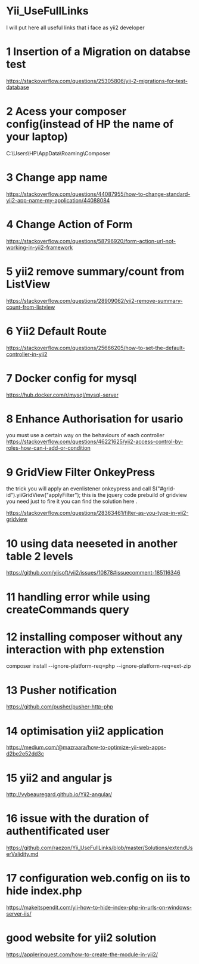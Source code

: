 # Yii_UseFullLinks
I will put here all useful links that i face as yii2 developer
# 1 Insertion of a Migration on databse test

https://stackoverflow.com/questions/25305806/yii-2-migrations-for-test-database

# 2 Acess your composer config(instead of HP the name of your laptop)

 C:\Users\HP\AppData\Roaming\Composer
 
 # 3 Change app name 
 
https://stackoverflow.com/questions/44087955/how-to-change-standard-yii2-app-name-my-application/44088084

# 4 Change Action of Form 

https://stackoverflow.com/questions/58796920/form-action-url-not-working-in-yii2-framework

# 5 yii2 remove summary/count from ListView

https://stackoverflow.com/questions/28909062/yii2-remove-summary-count-from-listview

# 6 Yii2 Default Route 
https://stackoverflow.com/questions/25666205/how-to-set-the-default-controller-in-yii2

# 7 Docker config for mysql
https://hub.docker.com/r/mysql/mysql-server

# 8 Enhance Authorisation for usario 
 you must use a certain way on the behaviours of each controller
https://stackoverflow.com/questions/46221625/yii2-access-control-by-roles-how-can-i-add-or-condition

# 9 GridView Filter OnkeyPress
the trick you will apply an evenlistener onkeypress and call $("#grid-id").yiiGridView("applyFilter"); this is the jquery code prebuild of gridview you need just to fire it 
you can find the solution here .

https://stackoverflow.com/questions/28363461/filter-as-you-type-in-yii2-gridview

# 10 using data neeseted in another table 2 levels
https://github.com/yiisoft/yii2/issues/10878#issuecomment-185116346
# 11 handling error while using createCommands query
# 12 installing composer without any interaction with php extenstion 
composer install --ignore-platform-req=php --ignore-platform-req=ext-zip
# 13 Pusher notification
https://github.com/pusher/pusher-http-php
# 14 optimisation yii2 application
https://medium.com/@mazraara/how-to-optimize-yii-web-apps-d2be2e52dd3c
# 15 yii2 and angular js
http://vybeauregard.github.io/Yii2-angular/
# 16 issue with the duration of authentificated user
https://github.com/raezon/Yii_UseFullLinks/blob/master/Solutions/extendUserValidity.md
# 17  configuration web.config on iis to hide index.php
https://makeitspendit.com/yii-how-to-hide-index-php-in-urls-on-windows-server-iis/
# good website for yii2 solution
https://applerinquest.com/how-to-create-the-module-in-yii2/
